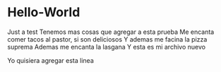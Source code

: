 # Hello-World

Just a test
Tenemos mas cosas que agregar a esta prueba
Me encanta comer tacos al pastor, si son deliciosos
Y ademas me facina la pizza suprema
Ademas me encanta la lasgana
Y esta es mi archivo nuevo

Yo quisiera agregar esta linea

